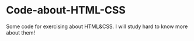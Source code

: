 # Code-about-HTML-CSS
Some code for exercising about HTML&amp;CSS.
I will study hard to know more about them!